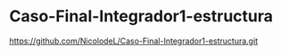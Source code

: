 # Caso-Final-Integrador1-estructura
https://github.com/NicolodeL/Caso-Final-Integrador1-estructura.git
